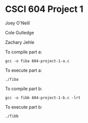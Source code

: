 # CSCI 604 Project 1

Joey O'Neill

Cole Gulledge

Zachary Jehle

To compile part a:

    gcc -o fiba 604-project-1-a.c
    
To execute part a:

    ./fiba
    
To compile part b:

    gcc -o fibb 604-project-1-b.c -lrt
    
To execute part b:

    ./fibb
